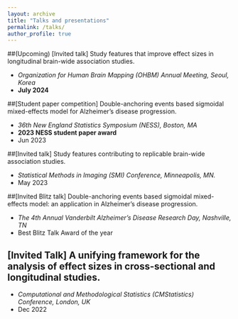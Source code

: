 ```yaml
---
layout: archive
title: "Talks and presentations"
permalink: /talks/
author_profile: true
---
```


##(Upcoming) [Invited talk] Study features that improve effect sizes in longitudinal brain-wide association studies.
* *Organization for Human Brain Mapping (OHBM) Annual Meeting, Seoul, Korea*
* **July 2024**

##[Student paper competition] Double-anchoring events based sigmoidal mixed-effects model for Alzheimer’s disease progression.
* *36th New England Statistics Symposium (NESS), Boston, MA*
* **2023 NESS student paper award**
* Jun 2023

##[Invited talk] Study features contributing to replicable brain-wide association studies.
* *Statistical Methods in Imaging (SMI) Conference, Minneapolis, MN.*
* May 2023

##[Invited Blitz talk] Double-anchoring events based sigmoidal mixed-effects model: an application in Alzheimer’s disease progression.
* *The 4th Annual Vanderbilt Alzheimer’s Disease Research Day, Nashville, TN*
* Best Blitz Talk Award of the year

## [Invited Talk] A unifying framework for the analysis of effect sizes in cross-sectional and longitudinal studies.
* *Computational and Methodological Statistics (CMStatistics) Conference, London, UK*
* Dec 2022
